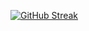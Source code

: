 [![GitHub Streak](https://streak-stats.demolab.com?user=sangquangnguyen)](https://git.io/streak-stats)